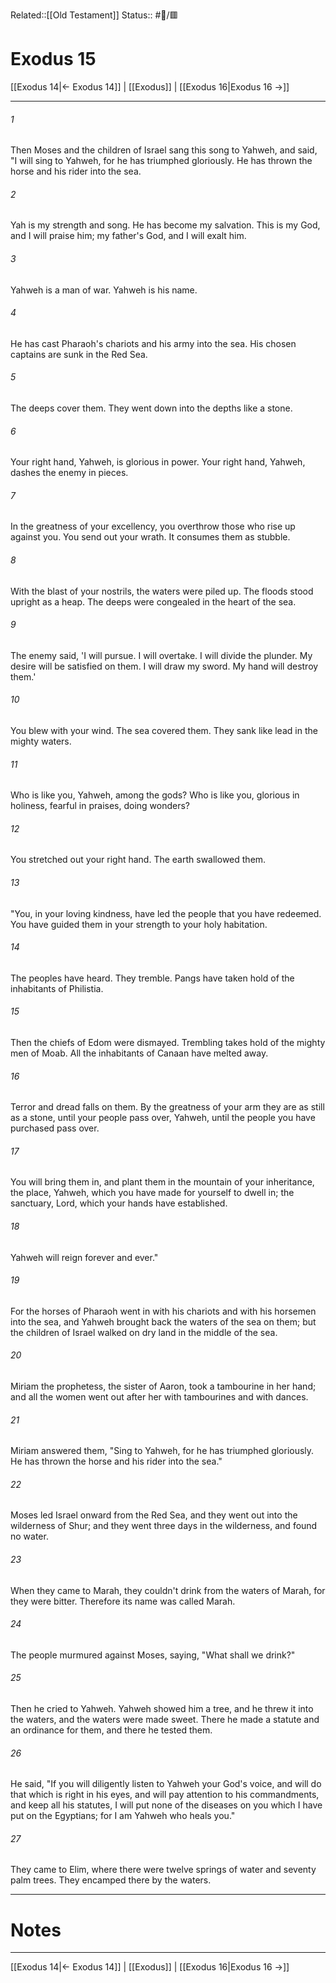 Related::[[Old Testament]]
Status:: #📖/🟥
# Exodus 15

[[Exodus 14|← Exodus 14]] | [[Exodus]] | [[Exodus 16|Exodus 16 →]]
***



###### 1 
Then Moses and the children of Israel sang this song to Yahweh, and said, "I will sing to Yahweh, for he has triumphed gloriously. He has thrown the horse and his rider into the sea. 

###### 2 
Yah is my strength and song. He has become my salvation. This is my God, and I will praise him; my father's God, and I will exalt him. 

###### 3 
Yahweh is a man of war. Yahweh is his name. 

###### 4 
He has cast Pharaoh's chariots and his army into the sea. His chosen captains are sunk in the Red Sea. 

###### 5 
The deeps cover them. They went down into the depths like a stone. 

###### 6 
Your right hand, Yahweh, is glorious in power. Your right hand, Yahweh, dashes the enemy in pieces. 

###### 7 
In the greatness of your excellency, you overthrow those who rise up against you. You send out your wrath. It consumes them as stubble. 

###### 8 
With the blast of your nostrils, the waters were piled up. The floods stood upright as a heap. The deeps were congealed in the heart of the sea. 

###### 9 
The enemy said, 'I will pursue. I will overtake. I will divide the plunder. My desire will be satisfied on them. I will draw my sword. My hand will destroy them.' 

###### 10 
You blew with your wind. The sea covered them. They sank like lead in the mighty waters. 

###### 11 
Who is like you, Yahweh, among the gods? Who is like you, glorious in holiness, fearful in praises, doing wonders? 

###### 12 
You stretched out your right hand. The earth swallowed them. 

###### 13 
"You, in your loving kindness, have led the people that you have redeemed. You have guided them in your strength to your holy habitation. 

###### 14 
The peoples have heard. They tremble. Pangs have taken hold of the inhabitants of Philistia. 

###### 15 
Then the chiefs of Edom were dismayed. Trembling takes hold of the mighty men of Moab. All the inhabitants of Canaan have melted away. 

###### 16 
Terror and dread falls on them. By the greatness of your arm they are as still as a stone, until your people pass over, Yahweh, until the people you have purchased pass over. 

###### 17 
You will bring them in, and plant them in the mountain of your inheritance, the place, Yahweh, which you have made for yourself to dwell in; the sanctuary, Lord, which your hands have established. 

###### 18 
Yahweh will reign forever and ever." 

###### 19 
For the horses of Pharaoh went in with his chariots and with his horsemen into the sea, and Yahweh brought back the waters of the sea on them; but the children of Israel walked on dry land in the middle of the sea. 

###### 20 
Miriam the prophetess, the sister of Aaron, took a tambourine in her hand; and all the women went out after her with tambourines and with dances. 

###### 21 
Miriam answered them, "Sing to Yahweh, for he has triumphed gloriously. He has thrown the horse and his rider into the sea." 

###### 22 
Moses led Israel onward from the Red Sea, and they went out into the wilderness of Shur; and they went three days in the wilderness, and found no water. 

###### 23 
When they came to Marah, they couldn't drink from the waters of Marah, for they were bitter. Therefore its name was called Marah. 

###### 24 
The people murmured against Moses, saying, "What shall we drink?" 

###### 25 
Then he cried to Yahweh. Yahweh showed him a tree, and he threw it into the waters, and the waters were made sweet. There he made a statute and an ordinance for them, and there he tested them. 

###### 26 
He said, "If you will diligently listen to Yahweh your God's voice, and will do that which is right in his eyes, and will pay attention to his commandments, and keep all his statutes, I will put none of the diseases on you which I have put on the Egyptians; for I am Yahweh who heals you." 

###### 27 
They came to Elim, where there were twelve springs of water and seventy palm trees. They encamped there by the waters.

---
# Notes


***
[[Exodus 14|← Exodus 14]] | [[Exodus]] | [[Exodus 16|Exodus 16 →]]
